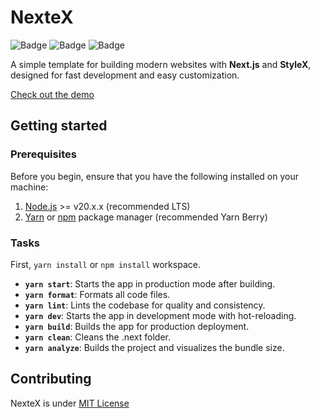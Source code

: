 # NexteX

![Badge](https://img.shields.io/badge/License-MIT-blue)
![Badge](https://img.shields.io/badge/Version-1.0.0-orange)
![Badge](https://img.shields.io/badge/Release-stable-brightgreen)

A simple template for building modern websites with **Next.js** and **StyleX**, designed for fast development and easy customization.

[Check out the demo](https://ruciloss.github.io/nextex)

## Getting started

### Prerequisites

Before you begin, ensure that you have the following installed on your machine:

1. [Node.js](https://nodejs.org/) >= v20.x.x (recommended LTS)
2. [Yarn](https://yarnpkg.com/) or [npm](https://www.npmjs.com/) package manager (recommended Yarn Berry)

### Tasks

First, `yarn install` or `npm install` workspace.

* **`yarn start`**: Starts the app in production mode after building.
* **`yarn format`**: Formats all code files.
* **`yarn lint`**: Lints the codebase for quality and consistency.
* **`yarn dev`**: Starts the app in development mode with hot-reloading.
* **`yarn build`**: Builds the app for production deployment.
* **`yarn clean`**: Cleans the .next folder.
* **`yarn analyze`**: Builds the project and visualizes the bundle size.

## Contributing

NexteX is under [MIT License](./LICENSE)
